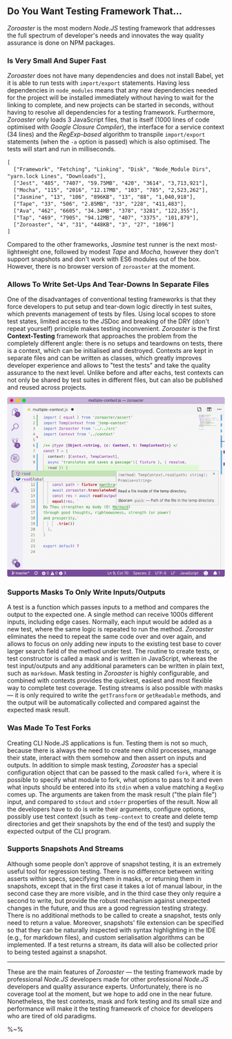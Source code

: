 ## Do You Want Testing Framework That...

_Zoroaster_ is the most modern _Node.JS_ testing framework that addresses the full spectrum of developer's needs and innovates the way quality assurance is done on NPM packages.

### Is Very Small And Super Fast

_Zoroaster_ does not have many dependencies and does not install Babel, yet it is able to run tests with `import/export` statements. Having less dependencies in `node_modules` means that any new dependencies needed for the project will be installed immediately without having to wait for the linking to complete, and new projects can be started in seconds, without having to resolve all dependencies for a testing framework. Furthermore, _Zoroaster_ only loads 3 JavaScript files, that is itself (1000 lines of code optimised with _Google Closure Compiler_), the interface for a service context (34 lines) and the _RegExp-based_ algorithm to transpile `import/export` statements (when the `-a` option is passed) which is also optimised. The tests will start and run in milliseconds.

```table
[
  ["Framework", "Fetching", "Linking", "Disk", "Node_Module Dirs", "yarn.lock Lines", "Downloads"],
  ["Jest", "485", "7407", "59.75MB", "420", "3614", "3,713,921"],
  ["Mocha", "115", "2016", "12.17MB", "103", "785", "2,523,262"],
  ["Jasmine", "13", "106", "896KB", "13", "88", "1,040,918"],
  ["Tape", "33", "506", "2.85MB", "33", "228", "411,483"],
  ["Ava", "462", "6605", "34.34MB", "378", "3281", "122,355"],
  ["Tap", "469", "7905", "94.12MB", "407", "3375", "101,879"],
  ["Zoroaster", "4", "31", "448KB", "3", "27", "1096"]
]
```

Compared to the other frameworks, _Jasmine_ test runner is the next most-lightweight one, followed by modest _Tape_ and _Mocha_, however they don't support snapshots and don't work with ES6 modules out of the box. However, there is no browser version of `zoroaster` at the moment.

### Allows To Write Set-Ups And Tear-Downs In Separate Files

One of the disadvantages of conventional testing frameworks is that they force developers to put setup and tear-down logic directly in test suites, which prevents management of tests by files. Using local scopes to store test states, limited access to the JSDoc and breaking of the DRY (don't repeat yourself) principle makes testing inconvenient. _Zoroaster_ is the first **Context-Testing** framework that approaches the problem from the completely different angle: there is no setups and teardowns on tests, there is a context, which can be initialised and destroyed. Contexts are kept in separate files and can be written as classes, which greatly improves developer experience and allows to "test the tests" and take the quality assurance to the next level. Unlike before and after eachs, test contexts can not only be shared by test suites in different files, but can also be published and reused across projects.

<p align="center">
  <img src="doc/z.gif" alt="Zoroaster Test Example With JSDoc Context API">
</p>

### Supports Masks To Only Write Inputs/Outputs

A test is a function which passes inputs to a method and compares the output to the expected one. A single method can receive 1000s different inputs, including edge cases. Normally, each input would be added as a new test, where the same logic is repeated to run the method. _Zoroaster_ eliminates the need to repeat the same code over and over again, and allows to focus on only adding new inputs to the existing test base to cover larger search field of the method under test. The routine to create tests, or test constructor is called a mask and is written in JavaScript, whereas the test input/outputs and any additional parameters can be written in plain text, such as `markdown`. Mask testing in _Zoroaster_ is highly configurable, and combined with contexts provides the quickest, easiest and most flexible way to complete test coverage. Testing streams is also possible with masks &mdash; it is only required to write the `getTransform` or `getReadable` methods, and the output will be automatically collected and compared against the expected mask result.

### Was Made To Test Forks

Creating CLI Node.JS applications is fun. Testing them is not so much, because there is always the need to create new child processes, manage their state, interact with them somehow and then assert on inputs and outputs. In addition to simple mask testing, _Zoroaster_ has a special configuration object that can be passed to the mask called `fork`, where it is possible to specify what module to fork, what options to pass to it and even what inputs should be entered into its `stdin` when a value matching a `RegExp` comes up. The arguments are taken from the mask result ("the plain file") input, and compared to `stdout` and `stderr` properties of the result. Now all the developers have to do is write their arguments, configure options, possibly use test context (such as `temp-context` to create and delete temp directories and get their snapshots by the end of the test) and supply the expected output of the CLI program.

### Supports Snapshots And Streams

Although some people don't approve of snapshot testing, it is an extremely useful tool for regression testing. There is no difference between writing asserts within specs, specifying them in masks, or returning them in snapshots, except that in the first case it takes a lot of manual labour, in the second case they are more visible, and in the third case they only require a second to write, but provide the robust mechanism against unexpected changes in the future, and thus are a good regression testing strategy. There is no additional methods to be called to create a snapshot, tests only need to return a value. Moreover, snapshots' file extension can be specified so that they can be naturally inspected with syntax highlighting in the IDE (e.g., for markdown files), and custom serialisation algorithms can be implemented. If a test returns a stream, its data will also be collected prior to being tested against a snapshot.

---

These are the main features of _Zoroaster_ &mdash; the testing framework made by professional _Node.JS_ developers made for other professional _Node.JS_ developers and quality assurance experts. Unfortunately, there is no coverage tool at the moment, but we hope to add one in the near future. Nonetheless, the test contexts, mask and fork testing and its small size and performance will make it the testing framework of choice for developers who are tired of old paradigms.

%~%